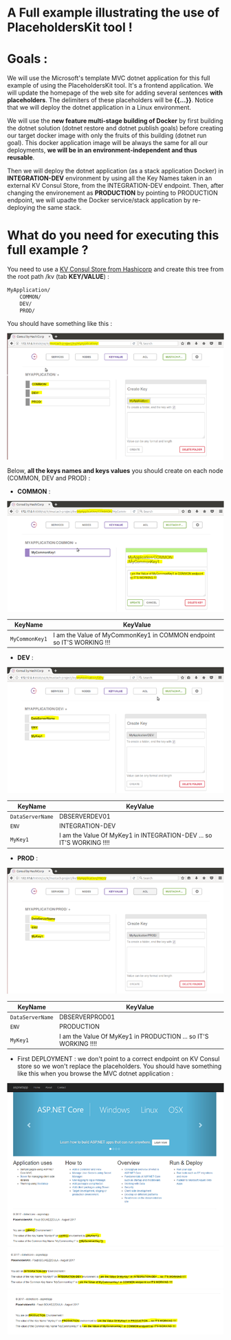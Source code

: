 # A Full example illustrating the use of PlaceholdersKit tool ! 

# Goals :

We will use the Microsoft's template MVC dotnet application for this full example of using the PlaceholdersKit tool. It's a frontend application. We will update the homepage of the web site for adding several sentences **with placeholders**. The delimiters of these placeholders will be **{{...}}**. Notice that we will deploy the dotnet application in a Linux environment.

We will use the **new feature multi-stage building of Docker** by first building the dotnet solution (dotnet restore and dotnet publish goals) before creating our target docker image with only the fruits of this building (dotnet run goal). This docker application image will be always the same for all our deployments, **we will be in an environment-independent and thus reusable**. 

Then we will deploy the dotnet application (as a stack application Docker) in **INTEGRATION-DEV** environment by using all the Key Names taken in an external KV Consul Store, from the INTEGRATION-DEV endpoint. Then, after changing the environement as **PRODUCTION** by pointing to PRODUCTION endpoint, we will upadte the Docker service/stack application by re-deploying the same stack. 

# What do you need for executing this full example ?

You need to use a [KV Consul Store from Hashicorp](https://www.hashicorp.com/blog/consul-announcement/) and create this tree from the root path /kv  (tab **KEY/VALUE**) :

```
MyApplication/
    COMMON/
    DEV/
    PROD/
```
You should have something like this :

<img src="../ressources/consul_01.png">

Below, **all the keys names and keys values** you should create on each node (COMMON, DEV and PROD) :

* **COMMON** :

<img src="../ressources/consul_common.png">

| KeyName | KeyValue |
| --- | --- |
| `MyCommonKey1` | I am the Value of MyCommonKey1 in COMMON endpoint so IT'S WORKING !!! |

* **DEV** :

<img src="../ressources/consul_dev.png">
  
  | KeyName | KeyValue |
| --- | --- |
| `DataServerName` | DBSERVERDEV01 |
| `ENV` | INTEGRATION-DEV |
| `MyKey1` | I am the Value Of MyKey1 in INTEGRATION-DEV ... so IT'S WORKING !!!! |

* **PROD** :

<img src="../ressources/consul_prod.png">

| KeyName | KeyValue |
| --- | --- |
| `DataServerName` | DBSERVERPROD01 |
| `ENV` | PRODUCTION |
| `MyKey1` | I am the Value Of MyKey1 in PRODUCTION ... so IT'S WORKING !!!! |


* First DEPLOYMENT : we don't point to a correct endpoint on KV Consul store so we won't replace the placeholders. You should have something like this when you browse the MVC dotnet application :

<img src="../ressources/homepage_vierge.png">




  <img src="../ressources/homepage_dev.png">




  <img src="../ressources/homepage_prod.png">


